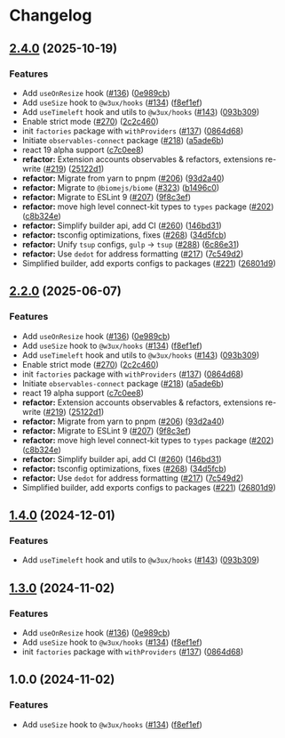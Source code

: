 # Changelog

## [2.4.0](https://github.com/w3ux/w3ux-library/compare/hooks-source-v2.3.4...hooks-source-v2.4.0) (2025-10-19)


### Features

* Add `useOnResize` hook ([#136](https://github.com/w3ux/w3ux-library/issues/136)) ([0e989cb](https://github.com/w3ux/w3ux-library/commit/0e989cbe78b5a7ee412c6c1529e5c2efd8ddd268))
* Add `useSize` hook to `@w3ux/hooks` ([#134](https://github.com/w3ux/w3ux-library/issues/134)) ([f8ef1ef](https://github.com/w3ux/w3ux-library/commit/f8ef1ef1b80663b8528fd880e41861a4f42fa957))
* Add `useTimeleft` hook and utils to `@w3ux/hooks` ([#143](https://github.com/w3ux/w3ux-library/issues/143)) ([093b309](https://github.com/w3ux/w3ux-library/commit/093b309326f3e015edd0cb0019adb1bf17e81b19))
* Enable strict mode ([#270](https://github.com/w3ux/w3ux-library/issues/270)) ([2c2c460](https://github.com/w3ux/w3ux-library/commit/2c2c4603988fc13d986116311542adef65b9b583))
* init `factories` package with `withProviders` ([#137](https://github.com/w3ux/w3ux-library/issues/137)) ([0864d68](https://github.com/w3ux/w3ux-library/commit/0864d68f305208f9fa46537efd49a0245a8e9e4b))
* Initiate `observables-connect` package ([#218](https://github.com/w3ux/w3ux-library/issues/218)) ([a5ade6b](https://github.com/w3ux/w3ux-library/commit/a5ade6bf6238da2f3e31e67cb1668b28b70c0cca))
* react 19 alpha support ([c7c0ee8](https://github.com/w3ux/w3ux-library/commit/c7c0ee87ba9fbbde54ab581027a2e2189972a65d))
* **refactor:** Extension accounts observables & refactors, extensions re-write ([#219](https://github.com/w3ux/w3ux-library/issues/219)) ([25122d1](https://github.com/w3ux/w3ux-library/commit/25122d19e830961d6210f06ab169f02ef8200120))
* **refactor:** Migrate from yarn to pnpm ([#206](https://github.com/w3ux/w3ux-library/issues/206)) ([93d2a40](https://github.com/w3ux/w3ux-library/commit/93d2a40cc0c455936022ef6a89bc18999d7928e5))
* **refactor:** Migrate to `@biomejs/biome` ([#323](https://github.com/w3ux/w3ux-library/issues/323)) ([b1496c0](https://github.com/w3ux/w3ux-library/commit/b1496c061f75802e7683a21bb1f95efbded62764))
* **refactor:** Migrate to ESLint 9 ([#207](https://github.com/w3ux/w3ux-library/issues/207)) ([9f8c3ef](https://github.com/w3ux/w3ux-library/commit/9f8c3ef4c5a3ff23c5ad7d5885fd0dad0ee75c7b))
* **refactor:** move high level connect-kit types to `types` package ([#202](https://github.com/w3ux/w3ux-library/issues/202)) ([c8b324e](https://github.com/w3ux/w3ux-library/commit/c8b324ea6671e3ae842719bdbd74b1703cdf09a1))
* **refactor:** Simplify builder api, add CI ([#260](https://github.com/w3ux/w3ux-library/issues/260)) ([146bd31](https://github.com/w3ux/w3ux-library/commit/146bd313b23711d08c5af92dd63ec615e937b050))
* **refactor:** tsconfig optimizations, fixes ([#268](https://github.com/w3ux/w3ux-library/issues/268)) ([34d5fcb](https://github.com/w3ux/w3ux-library/commit/34d5fcbadc461295fd8642f70fc0d4a3aaa43c25))
* **refactor:** Unify `tsup` configs, `gulp` -&gt; `tsup` ([#288](https://github.com/w3ux/w3ux-library/issues/288)) ([6c86e31](https://github.com/w3ux/w3ux-library/commit/6c86e31f5ae47dac0fd5bf20583674e189b38966))
* **refactor:** Use `dedot` for address formatting ([#217](https://github.com/w3ux/w3ux-library/issues/217)) ([7c549d2](https://github.com/w3ux/w3ux-library/commit/7c549d2df0b535503e25b37647932af20c930c50))
* Simplified builder, add exports configs to packages ([#221](https://github.com/w3ux/w3ux-library/issues/221)) ([26801d9](https://github.com/w3ux/w3ux-library/commit/26801d94abe6524efc053085b89f6a359ec6316b))

## [2.2.0](https://github.com/w3ux/w3ux-library/compare/hooks-source-v2.1.0...hooks-source-v2.2.0) (2025-06-07)


### Features

* Add `useOnResize` hook ([#136](https://github.com/w3ux/w3ux-library/issues/136)) ([0e989cb](https://github.com/w3ux/w3ux-library/commit/0e989cbe78b5a7ee412c6c1529e5c2efd8ddd268))
* Add `useSize` hook to `@w3ux/hooks` ([#134](https://github.com/w3ux/w3ux-library/issues/134)) ([f8ef1ef](https://github.com/w3ux/w3ux-library/commit/f8ef1ef1b80663b8528fd880e41861a4f42fa957))
* Add `useTimeleft` hook and utils to `@w3ux/hooks` ([#143](https://github.com/w3ux/w3ux-library/issues/143)) ([093b309](https://github.com/w3ux/w3ux-library/commit/093b309326f3e015edd0cb0019adb1bf17e81b19))
* Enable strict mode ([#270](https://github.com/w3ux/w3ux-library/issues/270)) ([2c2c460](https://github.com/w3ux/w3ux-library/commit/2c2c4603988fc13d986116311542adef65b9b583))
* init `factories` package with `withProviders` ([#137](https://github.com/w3ux/w3ux-library/issues/137)) ([0864d68](https://github.com/w3ux/w3ux-library/commit/0864d68f305208f9fa46537efd49a0245a8e9e4b))
* Initiate `observables-connect` package ([#218](https://github.com/w3ux/w3ux-library/issues/218)) ([a5ade6b](https://github.com/w3ux/w3ux-library/commit/a5ade6bf6238da2f3e31e67cb1668b28b70c0cca))
* react 19 alpha support ([c7c0ee8](https://github.com/w3ux/w3ux-library/commit/c7c0ee87ba9fbbde54ab581027a2e2189972a65d))
* **refactor:** Extension accounts observables & refactors, extensions re-write ([#219](https://github.com/w3ux/w3ux-library/issues/219)) ([25122d1](https://github.com/w3ux/w3ux-library/commit/25122d19e830961d6210f06ab169f02ef8200120))
* **refactor:** Migrate from yarn to pnpm ([#206](https://github.com/w3ux/w3ux-library/issues/206)) ([93d2a40](https://github.com/w3ux/w3ux-library/commit/93d2a40cc0c455936022ef6a89bc18999d7928e5))
* **refactor:** Migrate to ESLint 9 ([#207](https://github.com/w3ux/w3ux-library/issues/207)) ([9f8c3ef](https://github.com/w3ux/w3ux-library/commit/9f8c3ef4c5a3ff23c5ad7d5885fd0dad0ee75c7b))
* **refactor:** move high level connect-kit types to `types` package ([#202](https://github.com/w3ux/w3ux-library/issues/202)) ([c8b324e](https://github.com/w3ux/w3ux-library/commit/c8b324ea6671e3ae842719bdbd74b1703cdf09a1))
* **refactor:** Simplify builder api, add CI ([#260](https://github.com/w3ux/w3ux-library/issues/260)) ([146bd31](https://github.com/w3ux/w3ux-library/commit/146bd313b23711d08c5af92dd63ec615e937b050))
* **refactor:** tsconfig optimizations, fixes ([#268](https://github.com/w3ux/w3ux-library/issues/268)) ([34d5fcb](https://github.com/w3ux/w3ux-library/commit/34d5fcbadc461295fd8642f70fc0d4a3aaa43c25))
* **refactor:** Use `dedot` for address formatting ([#217](https://github.com/w3ux/w3ux-library/issues/217)) ([7c549d2](https://github.com/w3ux/w3ux-library/commit/7c549d2df0b535503e25b37647932af20c930c50))
* Simplified builder, add exports configs to packages ([#221](https://github.com/w3ux/w3ux-library/issues/221)) ([26801d9](https://github.com/w3ux/w3ux-library/commit/26801d94abe6524efc053085b89f6a359ec6316b))

## [1.4.0](https://github.com/w3ux/w3ux-library/compare/hooks-source-v1.3.0...hooks-source-v1.4.0) (2024-12-01)


### Features

* Add `useTimeleft` hook and utils to `@w3ux/hooks` ([#143](https://github.com/w3ux/w3ux-library/issues/143)) ([093b309](https://github.com/w3ux/w3ux-library/commit/093b309326f3e015edd0cb0019adb1bf17e81b19))

## [1.3.0](https://github.com/w3ux/w3ux-library/compare/hooks-source-v1.2.0...hooks-source-v1.3.0) (2024-11-02)


### Features

* Add `useOnResize` hook ([#136](https://github.com/w3ux/w3ux-library/issues/136)) ([0e989cb](https://github.com/w3ux/w3ux-library/commit/0e989cbe78b5a7ee412c6c1529e5c2efd8ddd268))
* Add `useSize` hook to `@w3ux/hooks` ([#134](https://github.com/w3ux/w3ux-library/issues/134)) ([f8ef1ef](https://github.com/w3ux/w3ux-library/commit/f8ef1ef1b80663b8528fd880e41861a4f42fa957))
* init `factories` package with `withProviders` ([#137](https://github.com/w3ux/w3ux-library/issues/137)) ([0864d68](https://github.com/w3ux/w3ux-library/commit/0864d68f305208f9fa46537efd49a0245a8e9e4b))

## 1.0.0 (2024-11-02)


### Features

* Add `useSize` hook to `@w3ux/hooks` ([#134](https://github.com/w3ux/w3ux-library/issues/134)) ([f8ef1ef](https://github.com/w3ux/w3ux-library/commit/f8ef1ef1b80663b8528fd880e41861a4f42fa957))
